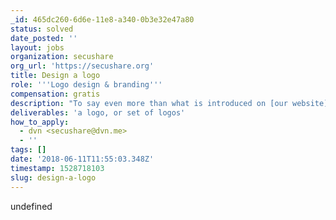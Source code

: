 ```yaml
---
_id: 465dc260-6d6e-11e8-a340-0b3e32e47a80
status: solved
date_posted: ''
layout: jobs
organization: secushare
org_url: 'https://secushare.org'
title: Design a logo
role: '''Logo design & branding'''
compensation: gratis
description: "To say even more than what is introduced on [our website](https://secushare.org), we are designing a platform in which distributed and private interaction between real people is the fundamental principle. We strive for an intuitive and simplistic outcome to a complex engagement of mathematics, sociology, and software.\r\n\r\nWe have gained more and more interest in the last 6 months, as people search for an answer to the problem that is the current state of the Internet, and the platforms therein that we depend on. \r\n\r\nWe are working on a website re-design, and a new logo is desired too. As guiding points, it's probably best to start by reading [the website](https://secushare.org). We would like to avoid \"security\" focused themes such as locks, keys, chains, etc. We view security and privacy as a prerequisite to having real and intimate social interactions, not as the focal point in-and-of itself.\r\n\r\nWe really look forward to reviewing your art, and collaborating!"
deliverables: 'a logo, or set of logos'
how_to_apply:
  - dvn <secushare@dvn.me>
  - ''
tags: []
date: '2018-06-11T11:55:03.348Z'
timestamp: 1528718103
slug: design-a-logo
---
```

undefined
